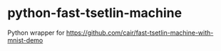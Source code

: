 # python-fast-tsetlin-machine
Python wrapper for https://github.com/cair/fast-tsetlin-machine-with-mnist-demo
